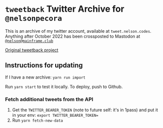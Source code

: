 # `tweetback` Twitter Archive for `@nelsonpecora`

This is an archive of my twitter account, available at `tweet.nelson.codes`. Anything after October 2022 has been crossposted to Mastodon at [`@nelson@mainframe.club`](https://mainframe.club/@nelson)

[Original tweetback project](https://github.com/tweetback/tweetback)

## Instructions for updating

If I have a new archive: `yarn run import`

Run `yarn start` to test it locally. To deploy, push to Github.
### Fetch additional tweets from the API

1. Get the `TWITTER_BEARER_TOKEN` (note to future self: it's in 1pass) and put it in your env: `export TWITTER_BEARER_TOKEN=`
2. Run `yarn fetch-new-data`
